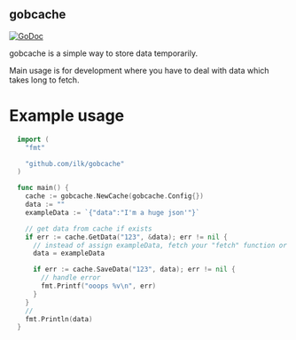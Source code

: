 ## gobcache

[![GoDoc](https://godoc.org/github.com/ilk/gobcache?status.svg)](https://godoc.org/github.com/ilk/gobcache)


gobcache is a simple way to store data temporarily. 

Main usage is for development where you have to deal with data which takes long to fetch.

# Example usage
```go
  import (
    "fmt"

    "github.com/ilk/gobcache"
  )

  func main() {
    cache := gobcache.NewCache(gobcache.Config{})
    data := ""
    exampleData := `{"data":"I'm a huge json'"}`

    // get data from cache if exists
    if err := cache.GetData("123", &data); err != nil {
      // instead of assign exampleData, fetch your "fetch" function or whatever
      data = exampleData

      if err := cache.SaveData("123", data); err != nil {
        // handle error
        fmt.Printf("ooops %v\n", err)
      }
    }
    //
    fmt.Println(data)
  }
```
